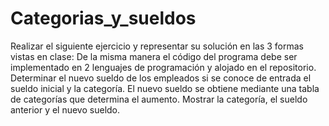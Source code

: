 # Categorias_y_sueldos
Realizar el siguiente ejercicio y representar su solución en las 3 formas vistas en clase: De la misma manera el código del programa debe ser implementado en 2	lenguajes de programación y alojado en el repositorio. Determinar el nuevo sueldo de los empleados si se conoce de entrada el sueldo inicial y la categoría. El nuevo sueldo se obtiene mediante una tabla de categorías que determina el aumento. Mostrar la categoría, el sueldo anterior y el nuevo sueldo.
